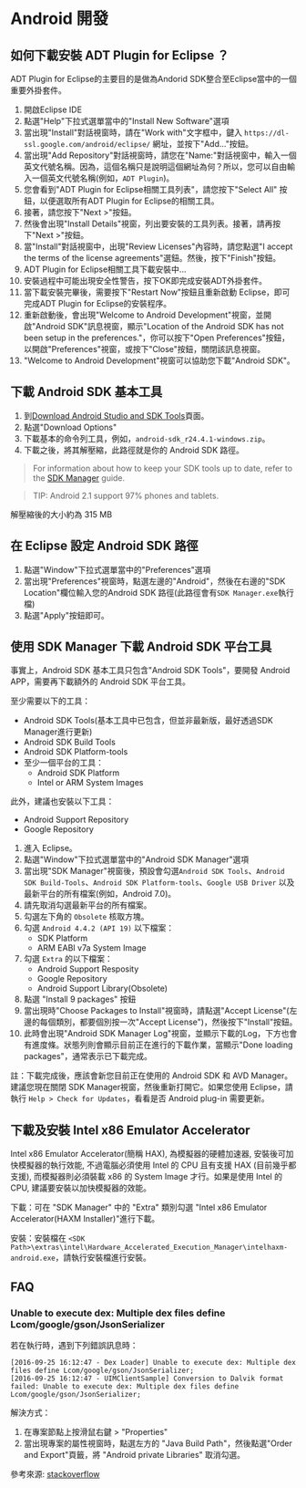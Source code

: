 # Android 開發

## 如何下載安裝 ADT Plugin for Eclipse ？

ADT Plugin for Eclipse的主要目的是做為Andorid SDK整合至Eclipse當中的一個重要外掛套件。

1. 開啟Eclipse IDE
2. 點選"Help"下拉式選單當中的"Install New Software"選項
3. 當出現"Install"對話視窗時，請在"Work with"文字框中，鍵入 `https://dl-ssl.google.com/android/eclipse/` 網址，並按下"Add..."按鈕。
4. 當出現"Add Repository"對話視窗時，請您在"Name:"對話視窗中，輸入一個英文代號名稱。因為，這個名稱只是說明這個網址為何？所以，您可以自由輸入一個英文代號名稱(例如，`ADT Plugin`)。
5. 您會看到"ADT Plugin for Eclipse相關工具列表"，請您按下"Select All" 按鈕，以便選取所有ADT Plugin for Eclipse的相關工具。
6. 接著，請您按下"Next >"按鈕。
7. 然後會出現"Install Details"視窗，列出要安裝的工具列表。接著，請再按下"Next >"按鈕。
8. 當"Install"對話視窗中，出現"Review Licenses"內容時，請您點選"I accept the terms of the license agreements"選鈕。然後，按下"Finish"按鈕。
9. ADT Plugin for Eclipse相關工具下載安裝中...
10. 安裝過程中可能出現安全性警告，按下OK即完成安裝ADT外掛套件。
11. 當下載安裝完畢後，需要按下"Restart Now"按鈕且重新啟動 Eclipse，即可完成ADT Plugin for Eclipse的安裝程序。
12. 重新啟動後，會出現"Welcome to Android Development"視窗，並開啟"Android SDK"訊息視窗，顯示"Location of the Android SDK has not been setup in the preferences."，你可以按下"Open Preferences"按鈕，以開啟"Preferences"視窗，或按下"Close"按鈕，關閉該訊息視窗。
13. "Welcome to Android Development"視窗可以協助您下載"Android SDK"。

## 下載 Android SDK 基本工具

1. 到[Download Android Studio and SDK Tools](https://developer.android.com/studio/index.html)頁面。
2. 點選"Download Options"
3. 下載基本的命令列工具，例如，`android-sdk_r24.4.1-windows.zip`。
4. 下載之後，將其解壓縮，此路徑就是你的 Android SDK 路徑。

> For information about how to keep your SDK tools up to date, refer to the [SDK Manager](https://developer.android.com/studio/intro/update.html) guide.

> TIP: Android 2.1 support 97% phones and tablets.

解壓縮後的大小約為 315 MB

## 在 Eclipse 設定 Android SDK 路徑

1. 點選"Window"下拉式選單當中的"Preferences"選項
2. 當出現"Preferences"視窗時，點選左邊的"Android"，然後在右邊的"SDK Location"欄位輸入您的Android SDK 路徑(此路徑會有`SDK Manager.exe`執行檔)
3. 點選"Apply"按鈕即可。

## 使用 SDK Manager 下載 Android SDK 平台工具

事實上，Android SDK 基本工具只包含"Android SDK Tools"，要開發 Android APP，需要再下載額外的 Android SDK 平台工具。

至少需要以下的工具：

* Android SDK Tools(基本工具中已包含，但並非最新版，最好透過SDK Manager進行更新)
* Android SDK Build Tools
* Android SDK Platform-tools
* 至少一個平台的工具：
    * Android SDK Platform
    * Intel or ARM System Images

此外，建議也安裝以下工具：

* Android Support Repository
* Google Repository

1. 進入 Eclipse。
2. 點選"Window"下拉式選單當中的"Android SDK Manager"選項
3. 當出現"SDK Manager"視窗後，預設會勾選`Android SDK Tools`、`Android SDK Build-Tools`、`Android SDK Platform-tools`、`Google USB Driver` 以及最新平台的所有檔案(例如，Android 7.0)。
4. 請先取消勾選最新平台的所有檔案。
5. 勾選左下角的 `Obsolete` 核取方塊。
6. 勾選 `Android 4.4.2 (API 19)` 以下檔案：
    * SDK Platform
    * ARM EABI v7a System Image
7. 勾選 `Extra` 的以下檔案：
    * Android Support Resposity
    * Google Repository
    * Android Support Library(Obsolete)
8. 點選 "Install 9 packages" 按鈕
9. 當出現時"Choose Packages to Install"視窗時，請點選"Accept License"(左邊的每個類別，都要個別按一次"Accept License")，然後按下"Install"按鈕。
10. 此時會出現"Android SDK Manager Log"視窗，並顯示下載的Log，下方也會有進度條。狀態列則會顯示目前正在進行的下載作業，當顯示"Done loading packages"，通常表示已下載完成。


註：下載完成後，應該會新您目前正在使用的 Android SDK 和 AVD Manager。建議您現在關閉 SDK Manager視窗，然後重新打開它。如果您使用 Eclipse，請執行 `Help > Check for Updates`，看看是否 Android plug-in 需要更新。

## 下載及安裝 Intel x86 Emulator Accelerator

Intel x86 Emulator Accelerator(簡稱 HAX), 為模擬器的硬體加速器, 安裝後可加快模擬器的執行效能, 不過電腦必須使用 Intel 的 CPU 且有支援 HAX (目前幾乎都支援), 而模擬器則必須裝載 x86 的 System Image 才行。如果是使用 Intel 的 CPU, 建議要安裝以加快模擬器的效能。

下載：可在 "SDK Manager" 中的 "Extra" 類別勾選 "Intel x86 Emulator Accelerator(HAXM Installer)"進行下載。

安裝：安裝檔在 `<SDK Path>\extras\intel\Hardware_Accelerated_Execution_Manager\intelhaxm-android.exe`，請執行安裝檔進行安裝。

## FAQ

### Unable to execute dex: Multiple dex files define Lcom/google/gson/JsonSerializer

若在執行時，遇到下列錯誤訊息時：

```
[2016-09-25 16:12:47 - Dex Loader] Unable to execute dex: Multiple dex files define Lcom/google/gson/JsonSerializer;
[2016-09-25 16:12:47 - UIMClientSample] Conversion to Dalvik format failed: Unable to execute dex: Multiple dex files define Lcom/google/gson/JsonSerializer;
```

解決方式：

1. 在專案節點上按滑鼠右鍵 > "Properties"
2. 當出現專案的屬性視窗時，點選左方的 "Java Build Path"，然後點選"Order and Export"頁籤，將 "Android private Libraries" 取消勾選。

參考來源: [stackoverflow](http://stackoverflow.com/questions/7870265/unable-to-execute-dex-multiple-dex-files-define-lcom-myapp-rarray)


















